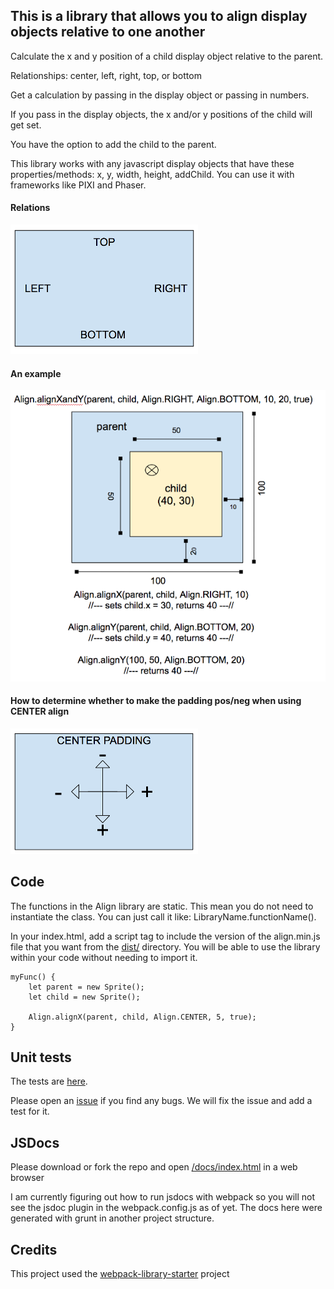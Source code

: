 ## This is a library that allows you to align display objects relative to one another
Calculate the x and y position of a child display object relative to the parent. 

Relationships: center, left, right, top, or bottom 

Get a calculation by passing in the display object or passing in numbers. 

If you pass in the display objects, the x and/or y positions of the child will get set. 

You have the option to add the child to the parent.
   
This library works with any javascript display objects that have these properties/methods: x, y, width, height, addChild. You can use it with frameworks like PIXI and Phaser.

#### Relations
![Consts](/assets/consts.png)

#### An example
![Example](/assets/example2.png)

#### How to determine whether to make the padding pos/neg when using CENTER align
![Center Padding](/assets/center-padding.png)

## Code

The functions in the Align library are static. This mean you do not need to instantiate the class. You can just call it like: LibraryName.functionName().

In your index.html, add a script tag to include the version of the align.min.js file that you want from the [dist/](/dist) directory. You will be able to use the library within your code without needing to import it.

    myFunc() {
        let parent = new Sprite();
        let child = new Sprite();

        Align.alignX(parent, child, Align.CENTER, 5, true);
    }    

## Unit tests
The tests are [here](/test/Align.spec.js).

Please open an [issue](https://github.com/genradley/JSDisplayObjectAlignment/issues) if you find any bugs. We will fix the issue and add a test for it.

## JSDocs
Please download or fork the repo and open [/docs/index.html](/docs/index.html) in a web browser

I am currently figuring out how to run jsdocs with webpack so you will not see the jsdoc plugin in the webpack.config.js as of yet. The docs here were generated with grunt in another project structure.  
## Credits
This project used the [webpack-library-starter](https://github.com/krasimir/webpack-library-starter) project